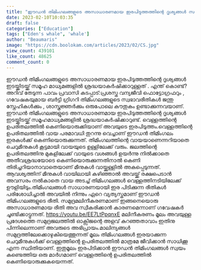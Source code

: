 ```yaml
---
title: "ഈഡൻ തിമിംഗലങ്ങളുടെ അസാധാരണമായ ഇരപിടുത്തത്തിന്റെ ദൃശ്യങ്ങൾ സമൂഹ മാധ്യമങ്ങളിൽ ശ്രദ്ധയാകർഷിക്കാറുള്ളത് എന്ത് കൊണ്ട് ?"
date: 2023-02-10T10:03:35
draft: false
categories: ["Education"]
tags: ["Eden's whale", 'whale']
author: "Beaumaris"
image: "https://cdn.boolokam.com/articles/2023/02/CS.jpg"
view_count: 439101
like_count: 48625
comment_count: 0
---
```


ഈഡൻ തിമിംഗലങ്ങളുടെ അസാധാരണമായ ഇരപിടുത്തത്തിന്റെ ദൃശ്യങ്ങൾ ഇടയ്ക്കിടയ്ക്ക് സമൂഹ മാധ്യമങ്ങളിൽ ശ്രദ്ധയാകർഷിക്കാറുള്ളത് . എന്ത് കൊണ്ട്? അറിവ് തേടുന്ന പാവം പ്രവാസി കടപ്പാട്:പ്രശസ്ത വന്യജീവി ഫൊട്ടോഗ്രഫറും , ഗവേഷകയുമായ ബർട്ടി ഗ്രിഗറി തിമിംഗലങ്ങളുടെ സ്വഭാവരീതികൾ ജന്തു സ്നേഹികൾക്കും , ശാസ്ത്രജ്ഞർക്കും ഒരുപോലെ കൗതുകം ഉണ്ടാക്കുന്നവയാണ്. ഈഡൻ തിമിംഗലങ്ങളുടെ അസാധാരണമായ ഇരപിടുത്തത്തിന്റെ ദൃശ്യങ്ങൾ ഇടയ്ക്കിടയ്ക്ക് സമൂഹമാധ്യമങ്ങളിൽ ശ്രദ്ധയാകർഷിക്കാറുണ്ട്. വെള്ളത്തിന്റെ ഉപരിതലത്തിൽ കെണിയൊരുക്കിയാണ് അവയുടെ ഇരപിടുത്തം.വെള്ളത്തിന്റെ ഉപരിതലത്തിൽ വായ പരമാവധി തുറന്നു വെച്ചാണ് ഈഡൻ തിമിംഗലം ഇരകൾക്ക് കെണിയൊരുക്കുന്നത്. തിമിംഗലത്തിന്റെ വായയാണെന്നറിയാതെ ചെറുമീനുകൾ കൂട്ടമായി വായയുടെ ഉള്ളിലേക്ക് വരും. ജലത്തിന്റെ ഉപരിതലത്തിനു മുകളിലേക്ക് വായുടെ വശങ്ങൾ ഉയർന്നു നിൽക്കാതെ അതീവശ്രദ്ധയോടെ കെണിയൊരുക്കുന്നതിനാൽ കെണി തിരിച്ചറിയാനാവാതെയാണ് മീനുകൾ വായ്ക്കുള്ളിൽ അകപ്പെടുന്നത്. ആവശ്യത്തിന് മീനുകൾ വായിലായി കഴിഞ്ഞാൽ അവയ്ക്ക് രക്ഷപെടാൻ അവസരം നൽകാതെ വായ അടച്ച് തിമിംഗലങ്ങൾ വെള്ളത്തിനടിയിലേക്ക് ഊളിയിടും.തിമിംഗലങ്ങൾ സാധാരണയായി ഇര പിടിക്കുന്ന രീതികൾ പരിശോധിച്ചാൽ അവയിൽ നിന്നും ഏറെ വ്യത്യസ്തമാണ് ഈഡൻ തിമിംഗലങ്ങളുടെ രീതി. സമുദ്രമലിനീകരണമാണ് ഇങ്ങനെയൊരു അസാധാരണമായ രീതി അവ സ്വീകരിക്കാൻ കാരണമെന്നാണ് ഗവേഷകർ ചൂണ്ടിക്കാട്ടുന്നത്. https://youtu.be/EE7LtPpqnxE മലിനീകരണം മൂലം അവയുള്ള പ്രദേശത്തെ സമുദ്രജലത്തിൽ ഓക്സിജന്റെ അളവ് കുറഞ്ഞതാവാം ഇതിനു പിന്നിലെന്നാണ് അവരുടെ അഭിപ്രായം.മാലിന്യങ്ങൾ സമുദ്രത്തിലേക്കൊഴുകിയെത്തുന്നത് മൂലം തിമിംഗലങ്ങൾ ഇരയാക്കുന്ന ചെറുമീനുകൾക്ക് വെള്ളത്തിന്റെ ഉപരിതലത്തിൽ മാത്രമേ ജീവിക്കാൻ സാധിക്കൂ എന്ന സ്ഥിതിയാണ്. ഇതുമൂലം ഇരപിടിക്കാൻ ഈഡൻ തിമിംഗലങ്ങൾ സ്വയം കണ്ടെത്തിയ ഒരു മാർഗമാണ് വെള്ളത്തിന്റെ ഉപരിതലത്തിൽ കെണിയൊരുക്കുകയെന്നത്.

